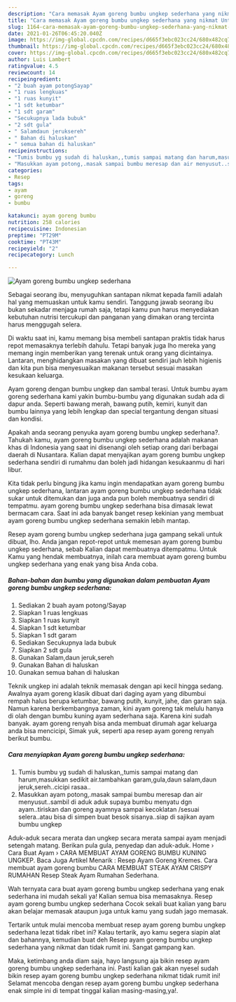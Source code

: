 ```yaml
---
description: "Cara memasak Ayam goreng bumbu ungkep sederhana yang nikmat Untuk Jualan"
title: "Cara memasak Ayam goreng bumbu ungkep sederhana yang nikmat Untuk Jualan"
slug: 1164-cara-memasak-ayam-goreng-bumbu-ungkep-sederhana-yang-nikmat-untuk-jualan
date: 2021-01-26T06:45:20.040Z
image: https://img-global.cpcdn.com/recipes/d665f3ebc023cc24/680x482cq70/ayam-goreng-bumbu-ungkep-sederhana-foto-resep-utama.jpg
thumbnail: https://img-global.cpcdn.com/recipes/d665f3ebc023cc24/680x482cq70/ayam-goreng-bumbu-ungkep-sederhana-foto-resep-utama.jpg
cover: https://img-global.cpcdn.com/recipes/d665f3ebc023cc24/680x482cq70/ayam-goreng-bumbu-ungkep-sederhana-foto-resep-utama.jpg
author: Luis Lambert
ratingvalue: 4.5
reviewcount: 14
recipeingredient:
- "2 buah ayam potongSayap"
- "1 ruas lengkuas"
- "1 ruas kunyit"
- "1 sdt ketumbar"
- "1 sdt garam"
- "Secukupnya lada bubuk"
- "2 sdt gula"
- " Salamdaun jeruksereh"
- " Bahan di haluskan"
- " semua bahan di haluskan"
recipeinstructions:
- "Tumis bumbu yg sudah di haluskan,,tumis sampai matang dan harum,masukkan sedikit air.tambahkan garam,gula,daun salam,daun jeruk,sereh..cicipi rasaa.."
- "Masukkan ayam potong,.masak sampai bumbu meresap dan air menyusut..sambil di aduk aduk supaya bumbu menyatu dgn ayam..tiriskan dan goreng ayamnya sampai kecoklatan /sesuai selera..atau bisa di simpen buat besok sisanya..siap di sajikan ayam bumbu ungkep"
categories:
- Resep
tags:
- ayam
- goreng
- bumbu

katakunci: ayam goreng bumbu 
nutrition: 258 calories
recipecuisine: Indonesian
preptime: "PT29M"
cooktime: "PT43M"
recipeyield: "2"
recipecategory: Lunch

---
```



![Ayam goreng bumbu ungkep sederhana](https://img-global.cpcdn.com/recipes/d665f3ebc023cc24/680x482cq70/ayam-goreng-bumbu-ungkep-sederhana-foto-resep-utama.jpg)

Sebagai seorang ibu, menyuguhkan santapan nikmat kepada famili adalah hal yang memuaskan untuk kamu sendiri. Tanggung jawab seorang ibu bukan sekadar menjaga rumah saja, tetapi kamu pun harus menyediakan kebutuhan nutrisi tercukupi dan panganan yang dimakan orang tercinta harus menggugah selera.

Di waktu  saat ini, kamu memang bisa membeli santapan praktis tidak harus repot memasaknya terlebih dahulu. Tetapi banyak juga lho mereka yang memang ingin memberikan yang terenak untuk orang yang dicintainya. Lantaran, menghidangkan masakan yang dibuat sendiri jauh lebih higienis dan kita pun bisa menyesuaikan makanan tersebut sesuai masakan kesukaan keluarga. 

Ayam goreng dengan bumbu ungkep dan sambal terasi. Untuk bumbu ayam goreng sederhana kami yakin bumbu-bumbu yang digunakan sudah ada di dapur anda. Seperti bawang merah, bawang putih, kemiri, kunyit dan bumbu lainnya yang lebih lengkap dan special tergantung dengan situasi dan kondisi.

Apakah anda seorang penyuka ayam goreng bumbu ungkep sederhana?. Tahukah kamu, ayam goreng bumbu ungkep sederhana adalah makanan khas di Indonesia yang saat ini disenangi oleh setiap orang dari berbagai daerah di Nusantara. Kalian dapat menyajikan ayam goreng bumbu ungkep sederhana sendiri di rumahmu dan boleh jadi hidangan kesukaanmu di hari libur.

Kita tidak perlu bingung jika kamu ingin mendapatkan ayam goreng bumbu ungkep sederhana, lantaran ayam goreng bumbu ungkep sederhana tidak sukar untuk ditemukan dan juga anda pun boleh membuatnya sendiri di tempatmu. ayam goreng bumbu ungkep sederhana bisa dimasak lewat bermacam cara. Saat ini ada banyak banget resep kekinian yang membuat ayam goreng bumbu ungkep sederhana semakin lebih mantap.

Resep ayam goreng bumbu ungkep sederhana juga gampang sekali untuk dibuat, lho. Anda jangan repot-repot untuk memesan ayam goreng bumbu ungkep sederhana, sebab Kalian dapat membuatnya ditempatmu. Untuk Kamu yang hendak membuatnya, inilah cara membuat ayam goreng bumbu ungkep sederhana yang enak yang bisa Anda coba.

<!--inarticleads1-->

##### Bahan-bahan dan bumbu yang digunakan dalam pembuatan Ayam goreng bumbu ungkep sederhana:

1. Sediakan 2 buah ayam potong/Sayap
1. Siapkan 1 ruas lengkuas
1. Siapkan 1 ruas kunyit
1. Siapkan 1 sdt ketumbar
1. Siapkan 1 sdt garam
1. Sediakan Secukupnya lada bubuk
1. Siapkan 2 sdt gula
1. Gunakan  Salam,daun jeruk,sereh
1. Gunakan  Bahan di haluskan
1. Gunakan  semua bahan di haluskan


Teknik ungkep ini adalah teknik memasak dengan api kecil hingga sedang. Awalnya ayam goreng klasik dibuat dari daging ayam yang dibumbui rempah halus berupa ketumbar, bawang putih, kunyit, jahe, dan garam saja. Namun karena berkembangnya zaman, kini ayam goreng tak melulu hanya di olah dengan bumbu kuning ayam sederhana saja. Karena kini sudah banyak. ayam goreng renyah bisa anda membuat dirumah agar keluarga anda bisa mencicipi, Simak yuk, seperti apa resep ayam goreng renyah berikut bumbu. 

<!--inarticleads2-->

##### Cara menyiapkan Ayam goreng bumbu ungkep sederhana:

1. Tumis bumbu yg sudah di haluskan,,tumis sampai matang dan harum,masukkan sedikit air.tambahkan garam,gula,daun salam,daun jeruk,sereh..cicipi rasaa..
1. Masukkan ayam potong,.masak sampai bumbu meresap dan air menyusut..sambil di aduk aduk supaya bumbu menyatu dgn ayam..tiriskan dan goreng ayamnya sampai kecoklatan /sesuai selera..atau bisa di simpen buat besok sisanya..siap di sajikan ayam bumbu ungkep


Aduk-aduk secara merata dan ungkep secara merata sampai ayam menjadi setengah matang. Berikan pula gula, penyedap dan aduk-aduk. Home › Cara Buat Ayam › CARA MEMBUAT AYAM GORENG BUMBU KUNING UNGKEP. Baca Juga Artikel Menarik : Resep Ayam Goreng Kremes. Cara membuat ayam goreng bumbu CARA MEMBUAT STEAK AYAM CRISPY RUMAHAN Resep Steak Ayam Rumahan Sederhana. 

Wah ternyata cara buat ayam goreng bumbu ungkep sederhana yang enak sederhana ini mudah sekali ya! Kalian semua bisa memasaknya. Resep ayam goreng bumbu ungkep sederhana Cocok sekali buat kalian yang baru akan belajar memasak ataupun juga untuk kamu yang sudah jago memasak.

Tertarik untuk mulai mencoba membuat resep ayam goreng bumbu ungkep sederhana lezat tidak ribet ini? Kalau tertarik, ayo kamu segera siapin alat dan bahannya, kemudian buat deh Resep ayam goreng bumbu ungkep sederhana yang nikmat dan tidak rumit ini. Sangat gampang kan. 

Maka, ketimbang anda diam saja, hayo langsung aja bikin resep ayam goreng bumbu ungkep sederhana ini. Pasti kalian gak akan nyesel sudah bikin resep ayam goreng bumbu ungkep sederhana nikmat tidak rumit ini! Selamat mencoba dengan resep ayam goreng bumbu ungkep sederhana enak simple ini di tempat tinggal kalian masing-masing,ya!.

